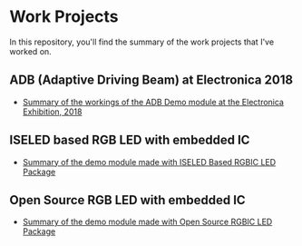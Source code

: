 # Work Projects
In this repository, you'll find the summary of the work projects that I've worked on.

## ADB (Adaptive Driving Beam) at Electronica 2018
* [Summary of the workings of the ADB Demo module at the Electronica Exhibition, 2018](https://github.com/vinniesun/Projects/tree/main/Work%20Projects/ADB)

## ISELED based RGB LED with embedded IC
* [Summary of the demo module made with ISELED Based RGBIC LED Package](https://github.com/vinniesun/Projects/tree/main/Work%20Projects/ISELED%20RGBIC%20Application)

## Open Source RGB LED with embedded IC
* [Summary of the demo module made with Open Source RGBIC LED Package](https://github.com/vinniesun/Projects/tree/main/Work%20Projects/Open%20Source%20RGBIC%20Application)
